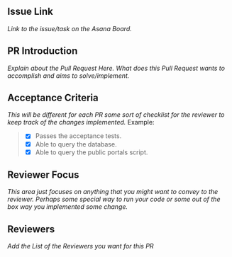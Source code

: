 Issue Link
----
_Link to the issue/task on the Asana Board._

PR Introduction
----
_Explain about the Pull Request Here. What does this Pull Request wants to accomplish and aims to solve/implement._

Acceptance Criteria
----
_This will be different for each PR some sort of checklist for the reviewer to keep track of the changes implemented._
Example:
> - [x] Passes the acceptance tests.
> - [x] Able to query the database.
> - [x] Able to query the public portals script. 

Reviewer Focus
----
_This area just focuses on anything that you might want to convey to the reviewer. Perhaps some special way to run your code or some out of the box way you implemented some change._

Reviewers
----
_Add the List of the Reviewers you want for this PR_



